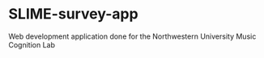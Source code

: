 # SLIME-survey-app
Web development application done for the Northwestern University Music Cognition Lab
